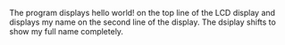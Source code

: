 The program displays hello world! on the top line of the LCD display and displays my name on the second line of the display. The dsiplay shifts to show my full name completely.
